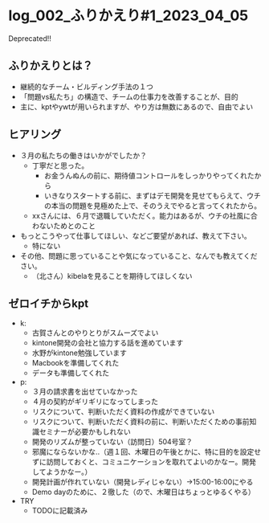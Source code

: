 # log_002_ふりかえり#1_2023_04_05
Deprecated!!

## ふりかえりとは？
- 継続的なチーム・ビルディング手法の１つ
- 「問題vs私たち」の構造で、チームの仕事力を改善することが、目的
- 主に、kptやywtが用いられますが、やり方は無数にあるので、自由でよい

## ヒアリング
- ３月の私たちの働きはいかがでしたか？
  - 丁寧だと思った。
    - お金うんぬんの前に、期待値コントロールをしっかりやってくれたから
    - いきなりスタートする前に、まずはデモ開発を見せてもらえて、ウチの本当の問題を見極めた上で、そのうえでやると言ってくれたから。
  - xxさんには、６月で退職していただく。能力はあるが、ウチの社風に合わないためとのこと
- もっとこうやって仕事してほしい、などご要望があれば、教えて下さい。
  - 特にない
- その他、問題に思っていることや気になっていること、なんでも教えてください。
  - （北さん）kibelaを見ることを期待してほしくない

## ゼロイチからkpt
- k:
  - 古賀さんとのやりとりがスムーズでよい
  - kintone開発の会社と協力する話を進めています
  - 水野がkintone勉強しています
  - Macbookを準備してくれた
  - データも準備してくれた
- p:
  - ３月の請求書を出せていなかった
  - ４月の契約がギリギリになってしまった
  - リスクについて、判断いただく資料の作成ができていない
  - リスクについて、判断いただく資料の前に、判断いただくための事前知識セミナーが必要かもしれない
  - 開発のリズムが整っていない（訪問日）504号室？
  - 邪魔にならないかな..（週１回、木曜日の午後とかに、特に目的を設定せずに訪問しておくと、コミュニケーションを取れてよいのかなー。開発してようかなー。）
  - 開発計画が作れていない（開発レディじゃない）→15:00-16:00にやる
  - Demo dayのために、２徹した（ので、木曜日はちょっとゆるくやる）
- TRY
  - TODOに記載済み



